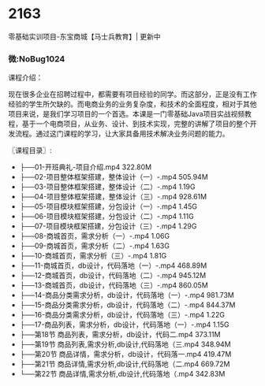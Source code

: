 # 2163
零基础实训项目-东宝商城【马士兵教育】| 更新中
### 微:NoBug1024 


课程介绍：

现在很多企业在招聘过程中，都需要有项目经验的同学。而这部分，正是没有工作经验的学生所欠缺的。而电商业务的业务复杂度，和技术的全面程度，相对于其他项目来说，是我们学习项目的一个首选。本课是一门零基础Java项目实战视频教程，基于一个电商项目，从业务、设计、到技术实现，完整的讲解了项目的整个开发流程。通过这门课程的学习，让大家具备用技术解决业务问题的能力。

〖课程目录〗:

- ├──01-开班典礼-项目介绍.mp4  322.80M
- ├──02-项目整体框架搭建，整体设计（一）-.mp4  505.94M
- ├──03-项目整体框架搭建，整体设计（二）-.mp4  1.19G
- ├──04-项目整体框架搭建，整体设计（三）-.mp4  928.61M
- ├──05-项目模块框架搭建，分包设计（一）-.mp4  1.45G
- ├──06-项目模块框架搭建，分包设计（二）-.mp4  1.11G
- ├──07-项目模块框架搭建，分包设计（三）-.mp4  1.29G
- ├──08-商城首页，需求分析（一）-.mp4  1.06G
- ├──09-商城首页，需求分析（二）-.mp4  1.63G
- ├──10-商城首页，需求分析（三）-.mp4  1.81G
- ├──11-商城首页，db设计，代码落地（一）-.mp4  468.89M
- ├──12-商城首页，db设计，代码落地（二）-.mp4  945.12M
- ├──13-商城首页，db设计，代码落地（三）-.mp4  860.05M
- ├──14-商品分类需求分析，db设计，代码落地（一）-.mp4  981.73M
- ├──15-商品分类需求分析，db设计，代码落地（二）-.mp4  844.37M
- ├──16-商品分类需求分析，db设计，代码落地（三）-.mp4  1.22G
- ├──17-商品列表，需求分析，db设计，代码落地（一）-.mp4  1.15G
- ├──第18节 商品列表，需求分析，db设计，代码二.mp4  373.11M
- ├──第19节 商品列表,需求分析,db设计,代码落地（三.mp4  348.94M
- ├──第20节 商品详情，需求分析，db设计，代码落一.mp4  419.47M
- ├──第21节 商品详情,需求分析,db设计,代码落地（二.mp4  669.72M
- └──第22节 商品详情,需求分析,db设计,代码落地（.mp4  342.83M
